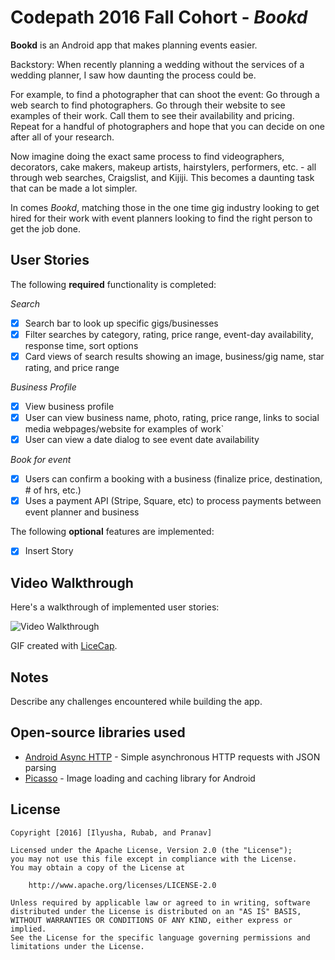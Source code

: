 # Codepath 2016 Fall Cohort - *Bookd*

**Bookd** is an Android app that makes planning events easier.  

Backstory: When recently planning a wedding without the services of a wedding planner, I saw how daunting the process could be. 

For example, to find a photographer that can shoot the event: Go through a web search to find photographers. Go through their website to see examples of their work. Call them to see their availability and pricing. Repeat for a handful of photographers and hope that you can decide on one after all of your research.

Now imagine doing the exact same process to find videographers, decorators, cake makers, makeup artists, hairstylers, performers, etc. - all through web searches, Craigslist, and Kijiji. This becomes a daunting task that can be made a lot simpler. 

In comes *Bookd*, matching those in the one time gig industry looking to get hired for their work with event planners looking to find the right person to get the job done.


## User Stories

The following **required** functionality is completed:

*Search*
* [X] Search bar to look up specific gigs/businesses
 * [X] Filter searches by category, rating, price range, event-day availability, response time, sort options
* [X] Card views of search results showing an image, business/gig name, star rating, and price range

*Business Profile*
* [X] View business profile
 * [X] User can view business name, photo, rating, price range, links to social media webpages/website for examples of work`
 * [X] User can view a date dialog to see event date availability 

*Book for event*
* [X] Users can confirm a booking with a business (finalize price, destination, # of hrs, etc.)
 * [X] Uses a payment API (Stripe, Square, etc) to process payments between event planner and business

The following **optional** features are implemented:

* [X] Insert Story

## Video Walkthrough

Here's a walkthrough of implemented user stories:

<img src='http://i.imgur.com/link/to/your/gif/file.gif' title='Video Walkthrough' width='' alt='Video Walkthrough' />

GIF created with [LiceCap](http://www.cockos.com/licecap/).

## Notes

Describe any challenges encountered while building the app.

## Open-source libraries used

- [Android Async HTTP](https://github.com/loopj/android-async-http) - Simple asynchronous HTTP requests with JSON parsing
- [Picasso](http://square.github.io/picasso/) - Image loading and caching library for Android

## License

    Copyright [2016] [Ilyusha, Rubab, and Pranav]

    Licensed under the Apache License, Version 2.0 (the "License");
    you may not use this file except in compliance with the License.
    You may obtain a copy of the License at

        http://www.apache.org/licenses/LICENSE-2.0

    Unless required by applicable law or agreed to in writing, software
    distributed under the License is distributed on an "AS IS" BASIS,
    WITHOUT WARRANTIES OR CONDITIONS OF ANY KIND, either express or implied.
    See the License for the specific language governing permissions and
    limitations under the License.